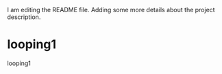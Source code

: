 I am editing the README file. Adding some more details about the project description.
# looping1
looping1
